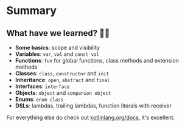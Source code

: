 # Summary

## What have we learned? 🧑‍🎓

* **Some basics**: scope and visibility
* **Variables**: `var`, `val` and `const val`
* **Functions**: `fun` for global functions, class methods and extension methods
* **Classes**: `class`, `constructor` and `init`
* **Inheritance**: `open`, `abstract` and `final`
* **Interfaces**: `interface`
* **Objects**: `object` and `companion object`
* **Enums**: `enum class`
* **DSLs**: lambdas, trailing lambdas, function literals with receiver

For everything else do check out [kotlinlang.org/docs](https://kotlinlang.org/docs/), it's excellent.
